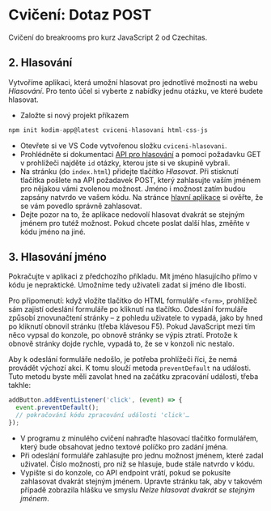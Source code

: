 # Cvičení: Dotaz POST

Cvičení do breakrooms pro kurz JavaScript 2 od Czechitas.

## 2. Hlasování

Vytvoříme aplikaci, která umožní hlasovat pro jednotlivé možnosti na webu *Hlasování*. Pro tento účel si vyberte z nabídky jednu otázku, ve které budete hlasovat.

- Založte si nový projekt příkazem

```javascript
npm init kodim-app@latest cviceni-hlasovani html-css-js
```

- Otevřete si ve VS Code vytvořenou složku `cviceni-hlasovani`.
- Prohlédněte si dokumentaci [API pro hlasování](https://apps.kodim.cz/daweb/hlasovani/docs) a pomocí požadavku GET v prohlížeči najděte `id` otázky, kterou jste si ve skupině vybrali.
- Na stránku (do `index.html`) přidejte tlačítko *Hlasovat*. Při stisknutí tlačítka pošlete na API požadavek POST, který zahlasujte vaším jménem pro nějakou vámi zvolenou možnost. Jméno i možnost zatím budou zapsány natvrdo ve vašem kódu. Na stránce [hlavní aplikace](https://apps.kodim.cz/daweb/hlasovani) si ověřte, že se vám povedlo správně zahlasovat.
- Dejte pozor na to, že aplikace nedovolí hlasovat dvakrát se stejným jménem pro tutéž možnost. Pokud chcete poslat další hlas, změňte v kódu jméno na jiné.

## 3. Hlasování jméno

Pokračujte v aplikaci z předchozího příkladu. Mít jméno hlasujícího přímo v kódu je nepraktické. Umožníme tedy uživateli zadat si jméno dle libosti.

Pro připomenutí: když vložíte tlačítko do HTML formuláře `<form>`, prohlížeč sám zajistí odeslání formuláře po kliknutí na tlačítko. Odeslání formuláře způsobí znovunačtení stránky – z pohledu uživatele to vypadá, jako by hned po kliknutí obnovil stránku (třeba klávesou F5). Pokud JavaScript mezi tím něco vypsal do konzole, po obnově stránky se výpis ztratí. Protože k obnově stránky dojde rychle, vypadá to, že se v konzoli nic nestalo.

Aby k odeslání formuláře nedošlo, je potřeba prohlížeči říci, že nemá provádět výchozí akci. K tomu slouží metoda `preventDefault` na události. Tuto metodu byste měli zavolat hned na začátku zpracování události, třeba takhle:

```javascript
addButton.addEventListener('click', (event) => {
  event.preventDefault();
  // pokračování kódu zpracování události 'click'…
});
```

- V programu z minulého cvičení nahraďte hlasovací tlačítko formulářem, který bude obsahovat jedno textové políčko pro zadání jména.
- Při odeslání formuláře zahlasujte pro jednu možnost jménem, které zadal uživatel. Číslo možnosti, pro niž se hlasuje, bude stále natvrdo v kódu.
- Vypište si do konzole, co API endpoint vrátí, pokud se pokusíte zahlasovat dvakrát stejným jménem. Upravte stránku tak, aby v takovém případě zobrazila hlášku ve smyslu *Nelze hlasovat dvakrát se stejným jménem*.